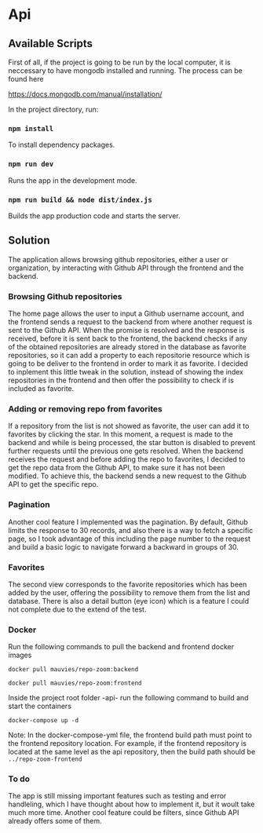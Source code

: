 # Api

## Available Scripts

First of all, if the project is going to be run by the local computer, it is neccessary to have mongodb installed and running. The process can be found here

https://docs.mongodb.com/manual/installation/


In the project directory, run:

### `npm install`

To install dependency packages.

### `npm run dev`

Runs the app in the development mode.

### `npm run build && node dist/index.js`

Builds the app production code and starts the server.


## Solution

The application allows browsing github repositories, either a user or organization, by interacting with Github API through the frontend and the backend. 

### Browsing Github repositories

The home page allows the user to input a Github username account, and the frontend sends a request to the backend from where another request is sent to the Github API. When the promise is resolved and the response is received, before it is sent back to the frontend, the backend checks if any of the obtained repositories are already stored in the database as favorite repositories, so it can add a property to each repositorie resource which is going to be deliver to the frontend in order to mark it as favorite. I decided to inplement this little tweak in the solution, instead of showing the index repositories in the frontend and then offer the possibility to check if is included as favorite.

### Adding or removing repo from favorites

If a repository from the list is not showed as favorite, the user can add it to favorites by clicking the star. In this moment, a request is made to the backend and while is being processed, the star button is disabled to prevent further requests until the previous one gets resolved. When the backend receives the request and before adding the repo to favorites, I decided to get the repo data from the Github API, to make sure it has not been modified. To achieve this, the backend sends a new request to the Github API to get the specific repo.

### Pagination

Another cool feature I implemented was the pagination. By default, Github limits the response to 30 records, and also there is a way to fetch a specific page, so I took advantage of this including the page number to the request and build a basic logic to navigate forward a backward in groups of 30.

### Favorites

The second view corresponds to the favorite repositories which has been added by the user, offering the possibility to remove them from the list and database. There is also a detail button (eye icon) which is a feature I could not complete due to the extend of the test.

### Docker

Run the following commands to pull the backend and frontend docker images

`docker pull mauvies/repo-zoom:backend`

`docker pull mauvies/repo-zoom:frontend`

Inside the project root folder -api- run the following command to build and start the containers

`docker-compose up -d`

Note: In the docker-compose-yml file, the frontend build path must point to the frontend repository location. For example, if the frontend repository is located at the same level as the api repository, then the build path should be `../repo-zoom-frontend`

### To do

The app is still missing important features such as testing and error handleling, which I have thought about how to implement it, but it woult take much more time. Another cool feature could be filters, since Github API already offers some of them.
